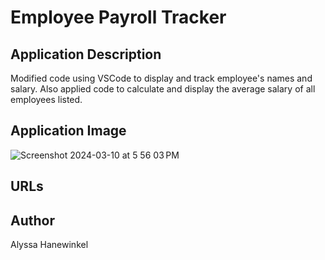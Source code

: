 # Employee Payroll Tracker

## Application Description
Modified code using VSCode to display and track employee's names and salary. Also applied code to calculate and display the average salary of all employees listed.

## Application Image
![Screenshot 2024-03-10 at 5 56 03 PM](https://github.com/alyssawink/EmployeeSalary/assets/157747737/099c17e1-5682-49d9-9c31-ef32d99dcb69)

## URLs




## Author
Alyssa Hanewinkel
